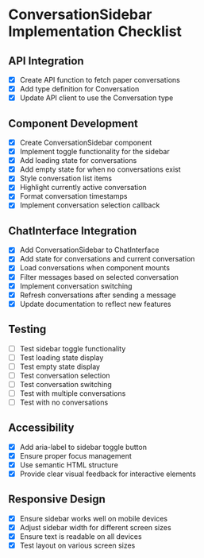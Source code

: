 # ConversationSidebar Implementation Checklist

## API Integration
- [x] Create API function to fetch paper conversations
- [x] Add type definition for Conversation
- [x] Update API client to use the Conversation type

## Component Development
- [x] Create ConversationSidebar component
- [x] Implement toggle functionality for the sidebar
- [x] Add loading state for conversations
- [x] Add empty state for when no conversations exist
- [x] Style conversation list items
- [x] Highlight currently active conversation
- [x] Format conversation timestamps
- [x] Implement conversation selection callback

## ChatInterface Integration
- [x] Add ConversationSidebar to ChatInterface
- [x] Add state for conversations and current conversation
- [x] Load conversations when component mounts
- [x] Filter messages based on selected conversation
- [x] Implement conversation switching
- [x] Refresh conversations after sending a message
- [x] Update documentation to reflect new features

## Testing
- [ ] Test sidebar toggle functionality
- [ ] Test loading state display
- [ ] Test empty state display
- [ ] Test conversation selection
- [ ] Test conversation switching
- [ ] Test with multiple conversations
- [ ] Test with no conversations

## Accessibility
- [x] Add aria-label to sidebar toggle button
- [x] Ensure proper focus management
- [x] Use semantic HTML structure
- [x] Provide clear visual feedback for interactive elements

## Responsive Design
- [x] Ensure sidebar works well on mobile devices
- [x] Adjust sidebar width for different screen sizes
- [x] Ensure text is readable on all devices
- [x] Test layout on various screen sizes 